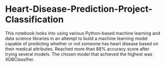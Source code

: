 # Heart-Disease-Prediction-Project-Classification
This notebook looks into using various Python-based machine learning and data science libraries in an attempt to build a machine learning model capable of predicting whether or not someone has heart disease based on their medical attributes. 
Reached more than 88% accuracy score after trying several models. The chosen model that achieved the highest was XGBClassifier.
